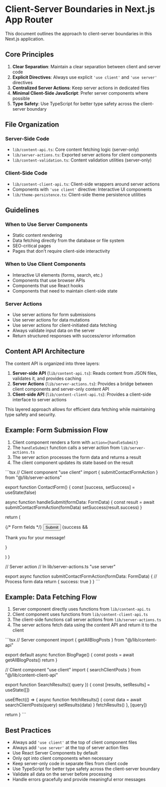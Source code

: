 # Client-Server Boundaries in Next.js App Router

This document outlines the approach to client-server boundaries in this Next.js application.

## Core Principles

1. **Clear Separation**: Maintain a clear separation between client and server code
2. **Explicit Directives**: Always use explicit `'use client'` and `'use server'` directives
3. **Centralized Server Actions**: Keep server actions in dedicated files
4. **Minimal Client-Side JavaScript**: Prefer server components where possible
5. **Type Safety**: Use TypeScript for better type safety across the client-server boundary

## File Organization

### Server-Side Code

- `lib/content-api.ts`: Core content fetching logic (server-only)
- `lib/server-actions.ts`: Exported server actions for client components
- `lib/content-validation.ts`: Content validation utilities (server-only)

### Client-Side Code

- `lib/content-client-api.ts`: Client-side wrappers around server actions
- Components with `'use client'` directive: Interactive UI components
- `lib/theme-persistence.ts`: Client-side theme persistence utilities

## Guidelines

### When to Use Server Components

- Static content rendering
- Data fetching directly from the database or file system
- SEO-critical pages
- Pages that don't require client-side interactivity

### When to Use Client Components

- Interactive UI elements (forms, search, etc.)
- Components that use browser APIs
- Components that use React hooks
- Components that need to maintain client-side state

### Server Actions

- Use server actions for form submissions
- Use server actions for data mutations
- Use server actions for client-initiated data fetching
- Always validate input data on the server
- Return structured responses with success/error information

## Content API Architecture

The content API is organized into three layers:

1. **Server-side API** (`lib/content-api.ts`): Reads content from JSON files, validates it, and provides caching
2. **Server Actions** (`lib/server-actions.ts`): Provides a bridge between client components and server-only content API
3. **Client-side API** (`lib/content-client-api.ts`): Provides a client-side interface to server actions

This layered approach allows for efficient data fetching while maintaining type safety and security.

## Example: Form Submission Flow

1. Client component renders a form with `action={handleSubmit}`
2. The `handleSubmit` function calls a server action from `lib/server-actions.ts`
3. The server action processes the form data and returns a result
4. The client component updates its state based on the result

\`\`\`tsx
// Client component
"use client"
import { submitContactFormAction } from "@/lib/server-actions"

export function ContactForm() {
  const [success, setSuccess] = useState(false)
  
  async function handleSubmit(formData: FormData) {
    const result = await submitContactFormAction(formData)
    setSuccess(result.success)
  }
  
  return (
    <form action={handleSubmit}>
      {/* Form fields */}
      <button type="submit">Submit</button>
      {success && <p>Thank you for your message!</p>}
    </form>
  )
}

// Server action
// In lib/server-actions.ts
"use server"

export async function submitContactFormAction(formData: FormData) {
  // Process form data
  return { success: true }
}
\`\`\`

## Example: Data Fetching Flow

1. Server component directly uses functions from `lib/content-api.ts`
2. Client component uses functions from `lib/content-client-api.ts`
3. The client-side functions call server actions from `lib/server-actions.ts`
4. The server actions fetch data using the content API and return it to the client

\`\`\`tsx
// Server component
import { getAllBlogPosts } from "@/lib/content-api"

export default async function BlogPage() {
  const posts = await getAllBlogPosts()
  return <BlogList posts={posts} />
}

// Client component
"use client"
import { searchClientPosts } from "@/lib/content-client-api"

export function SearchResults({ query }) {
  const [results, setResults] = useState([])
  
  useEffect(() => {
    async function fetchResults() {
      const data = await searchClientPosts(query)
      setResults(data)
    }
    fetchResults()
  }, [query])
  
  return <ResultsList results={results} />
}
\`\`\`

## Best Practices

- Always add `'use client'` at the top of client component files
- Always add `'use server'` at the top of server action files
- Use React Server Components by default
- Only opt into client components when necessary
- Keep server-only code in separate files from client code
- Use TypeScript for better type safety across the client-server boundary
- Validate all data on the server before processing
- Handle errors gracefully and provide meaningful error messages
